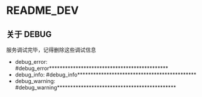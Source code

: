 # README_DEV

## 关于 DEBUG

服务调试完毕，记得删除这些调试信息

- debug_error: #debug_error**********************\***********************
- debug_info: #debug_info**********************\***********************
- debug_warning: #debug_warning**********************\***********************
